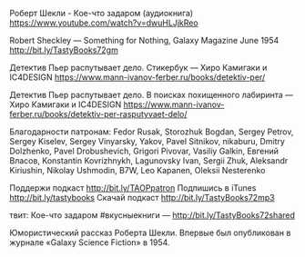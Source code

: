 
Роберт Шекли - Кое-что задаром (аудиокнига)
https://www.youtube.com/watch?v=dwuHLJjkReo

Robert Sheckley — Something for Nothing, Galaxy Magazine June 1954 http://bit.ly/TastyBooks72gm

Детектив Пьер распутывает дело. Стикербук — Хиро Камигаки и IC4DESIGN https://www.mann-ivanov-ferber.ru/books/detektiv-per/

Детектив Пьер распутывает дело. В поисках похищенного лабиринта — Хиро Камигаки и IC4DESIGN https://www.mann-ivanov-ferber.ru/books/detektiv-per-rasputyvaet-delo/

Благодарности патронам:
Fedor Rusak, Storozhuk Bogdan, Sergey Petrov, Sergey Kiselev, Sergey Vinyarsky, Yakov, Pavel Sitnikov, nikaburu, Dmitry Dolzhenko, Pavel Drobushevich, Grigori Pivovar, Vasiliy Galkin, Евгений Власов, Konstantin Kovrizhnykh, Lagunovsky Ivan, Sergii Zhuk, Aleksandr Kiriushin, Nikolay Ushmodin, B7W, Leo Kapanen, Oleksii Nesterenko

Поддержи подкаст http://bit.ly/TAOPpatron
Подпишись в iTunes http://bit.ly/tastybooks
Скачай подкаст http://bit.ly/TastyBooks72mp3

твит:
Кое-что задаром #вкусныекниги — http://bit.ly/TastyBooks72shared

Юмористический рассказ Роберта Шекли. Впервые был опубликован в журнале «Galaxy Science Fiction» в 1954.